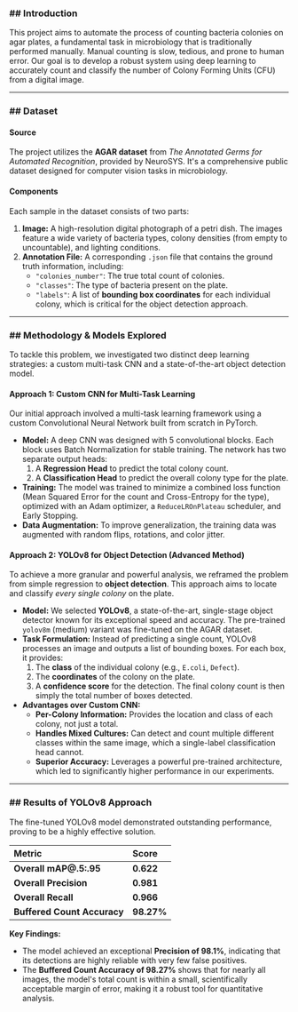 ### ## Introduction

This project aims to automate the process of counting bacteria colonies on agar plates, a fundamental task in microbiology that is traditionally performed manually. Manual counting is slow, tedious, and prone to human error. Our goal is to develop a robust system using deep learning to accurately count and classify the number of Colony Forming Units (CFU) from a digital image.

---

### ## Dataset

#### Source

The project utilizes the **AGAR dataset** from _The Annotated Germs for Automated Recognition_, provided by NeuroSYS. It's a comprehensive public dataset designed for computer vision tasks in microbiology.

#### Components

Each sample in the dataset consists of two parts:

1.  **Image:** A high-resolution digital photograph of a petri dish. The images feature a wide variety of bacteria types, colony densities (from empty to uncountable), and lighting conditions.
2.  **Annotation File:** A corresponding `.json` file that contains the ground truth information, including:
    - `"colonies_number"`: The true total count of colonies.
    - `"classes"`: The type of bacteria present on the plate.
    - `"labels"`: A list of **bounding box coordinates** for each individual colony, which is critical for the object detection approach.

---

### ## Methodology & Models Explored

To tackle this problem, we investigated two distinct deep learning strategies: a custom multi-task CNN and a state-of-the-art object detection model.

#### Approach 1: Custom CNN for Multi-Task Learning

Our initial approach involved a multi-task learning framework using a custom Convolutional Neural Network built from scratch in PyTorch.

- **Model:** A deep CNN was designed with 5 convolutional blocks. Each block uses Batch Normalization for stable training. The network has two separate output heads:
  1.  A **Regression Head** to predict the total colony count.
  2.  A **Classification Head** to predict the overall colony type for the plate.
- **Training:** The model was trained to minimize a combined loss function (Mean Squared Error for the count and Cross-Entropy for the type), optimized with an Adam optimizer, a `ReduceLROnPlateau` scheduler, and Early Stopping.
- **Data Augmentation:** To improve generalization, the training data was augmented with random flips, rotations, and color jitter.

#### Approach 2: YOLOv8 for Object Detection (Advanced Method)

To achieve a more granular and powerful analysis, we reframed the problem from simple regression to **object detection**. This approach aims to locate and classify _every single colony_ on the plate.

- **Model:** We selected **YOLOv8**, a state-of-the-art, single-stage object detector known for its exceptional speed and accuracy. The pre-trained `yolov8m` (medium) variant was fine-tuned on the AGAR dataset.
- **Task Formulation:** Instead of predicting a single count, YOLOv8 processes an image and outputs a list of bounding boxes. For each box, it provides:
  1.  The **class** of the individual colony (e.g., `E.coli`, `Defect`).
  2.  The **coordinates** of the colony on the plate.
  3.  A **confidence score** for the detection.
      The final colony count is then simply the total number of boxes detected.
- **Advantages over Custom CNN:**
  - **Per-Colony Information:** Provides the location and class of each colony, not just a total.
  - **Handles Mixed Cultures:** Can detect and count multiple different classes within the same image, which a single-label classification head cannot.
  - **Superior Accuracy:** Leverages a powerful pre-trained architecture, which led to significantly higher performance in our experiments.

---

### ## Results of YOLOv8 Approach

The fine-tuned YOLOv8 model demonstrated outstanding performance, proving to be a highly effective solution.

| Metric                      | Score      |
| :-------------------------- | :--------- |
| **Overall mAP@.5:.95**      | **0.622**  |
| **Overall Precision**       | **0.981**  |
| **Overall Recall**          | **0.966**  |
| **Buffered Count Accuracy** | **98.27%** |

**Key Findings:**

- The model achieved an exceptional **Precision of 98.1%**, indicating that its detections are highly reliable with very few false positives.
- The **Buffered Count Accuracy of 98.27%** shows that for nearly all images, the model's total count is within a small, scientifically acceptable margin of error, making it a robust tool for quantitative analysis.
